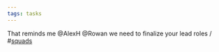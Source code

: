 ```yaml
---
tags: tasks
---
```

That reminds me @AlexH @Rowan  we need to finalize your lead roles / #[squads](/notes/archive/clarity/Tags/squads.md) 